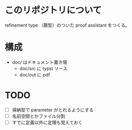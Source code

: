# このリポジトリについて
refinement type （篩型）のついた proof assistant をつくる。

# 構成
- doc/ はドキュメント置き場
    - doc/src に typst ソース
    - doc/out に pdf 

# TODO
- [ ] 帰納型で parameter がとれるようにする
- [ ] 名前空間とかファイル分割
- [ ] すでに定義以外に定理も覚えておく
